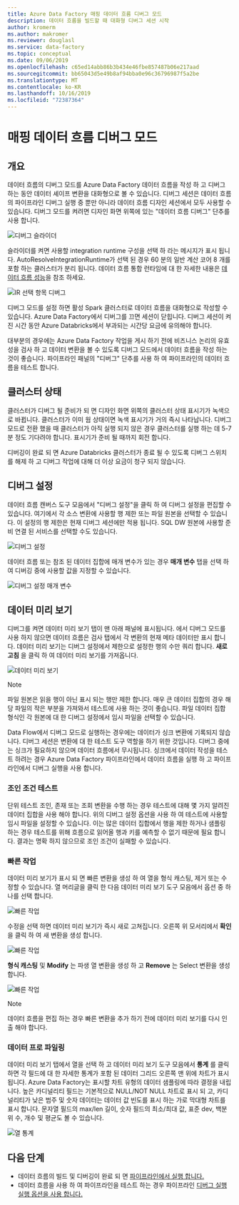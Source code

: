 ```yaml
---
title: Azure Data Factory 매핑 데이터 흐름 디버그 모드
description: 데이터 흐름을 빌드할 때 대화형 디버그 세션 시작
author: kromerm
ms.author: makromer
ms.reviewer: douglasl
ms.service: data-factory
ms.topic: conceptual
ms.date: 09/06/2019
ms.openlocfilehash: c65ed14abb86b3b434e46fbe857487b06e217aad
ms.sourcegitcommit: bb65043d5e49b8af94bba0e96c36796987f5a2be
ms.translationtype: MT
ms.contentlocale: ko-KR
ms.lasthandoff: 10/16/2019
ms.locfileid: "72387364"
---
```

# <a name="mapping-data-flow-debug-mode"></a>매핑 데이터 흐름 디버그 모드



## <a name="overview"></a>개요

데이터 흐름의 디버그 모드를 Azure Data Factory 데이터 흐름을 작성 하 고 디버그 하는 동안 데이터 셰이프 변환을 대화형으로 볼 수 있습니다. 디버그 세션은 데이터 흐름의 파이프라인 디버그 실행 중 뿐만 아니라 데이터 흐름 디자인 세션에서 모두 사용할 수 있습니다. 디버그 모드를 켜려면 디자인 화면 위쪽에 있는 "데이터 흐름 디버그" 단추를 사용 합니다.

![디버그 슬라이더](media/data-flow/debugbutton.png "디버그 슬라이더")

슬라이더를 켜면 사용할 integration runtime 구성을 선택 하 라는 메시지가 표시 됩니다. AutoResolveIntegrationRuntime가 선택 된 경우 60 분의 일반 계산 코어 8 개를 포함 하는 클러스터가 분리 됩니다. 데이터 흐름 통합 런타임에 대 한 자세한 내용은 [데이터 흐름 성능](concepts-data-flow-performance.md#increasing-compute-size-in-azure-integration-runtime)을 참조 하세요.

![IR 선택 항목 디버그](media/data-flow/debugbutton2.png "IR 선택 항목 디버그")

디버그 모드를 설정 하면 활성 Spark 클러스터로 데이터 흐름을 대화형으로 작성할 수 있습니다. Azure Data Factory에서 디버그를 끄면 세션이 닫힙니다. 디버그 세션이 켜진 시간 동안 Azure Databricks에서 부과되는 시간당 요금에 유의해야 합니다.

대부분의 경우에는 Azure Data Factory 작업을 게시 하기 전에 비즈니스 논리의 유효성을 검사 하 고 데이터 변환을 볼 수 있도록 디버그 모드에서 데이터 흐름을 작성 하는 것이 좋습니다. 파이프라인 패널의 "디버그" 단추를 사용 하 여 파이프라인의 데이터 흐름을 테스트 합니다.

## <a name="cluster-status"></a>클러스터 상태

클러스터가 디버그 될 준비가 되 면 디자인 화면 위쪽의 클러스터 상태 표시기가 녹색으로 바뀝니다. 클러스터가 이미 웜 상태이면 녹색 표시기가 거의 즉시 나타납니다. 디버그 모드로 전환 했을 때 클러스터가 아직 실행 되지 않은 경우 클러스터를 실행 하는 데 5-7 분 정도 기다려야 합니다. 표시기가 준비 될 때까지 회전 합니다.

디버깅이 완료 되 면 Azure Databricks 클러스터가 종료 될 수 있도록 디버그 스위치를 해제 하 고 디버그 작업에 대해 더 이상 요금이 청구 되지 않습니다.

## <a name="debug-settings"></a>디버그 설정

데이터 흐름 캔버스 도구 모음에서 "디버그 설정"을 클릭 하 여 디버그 설정을 편집할 수 있습니다. 여기에서 각 소스 변환에 사용할 행 제한 또는 파일 원본을 선택할 수 있습니다. 이 설정의 행 제한은 현재 디버그 세션에만 적용 됩니다. SQL DW 원본에 사용할 준비 연결 된 서비스를 선택할 수도 있습니다. 

![디버그 설정](media/data-flow/debug-settings.png "디버그 설정")

데이터 흐름 또는 참조 된 데이터 집합에 매개 변수가 있는 경우 **매개 변수** 탭을 선택 하 여 디버깅 중에 사용할 값을 지정할 수 있습니다.

![디버그 설정 매개 변수](media/data-flow/debug-settings2.png "디버그 설정 매개 변수")

## <a name="data-preview"></a>데이터 미리 보기

디버그를 켜면 데이터 미리 보기 탭이 맨 아래 패널에 표시됩니다. 에서 디버그 모드를 사용 하지 않으면 데이터 흐름은 검사 탭에서 각 변환의 현재 메타 데이터만 표시 합니다. 데이터 미리 보기는 디버그 설정에서 제한으로 설정한 행의 수만 쿼리 합니다. **새로 고침** 을 클릭 하 여 데이터 미리 보기를 가져옵니다.

![데이터 미리 보기](media/data-flow/datapreview.png "데이터 미리 보기")

> [!NOTE]
> 파일 원본은 읽을 행이 아닌 표시 되는 행만 제한 합니다. 매우 큰 데이터 집합의 경우 해당 파일의 작은 부분을 가져와서 테스트에 사용 하는 것이 좋습니다. 파일 데이터 집합 형식인 각 원본에 대 한 디버그 설정에서 임시 파일을 선택할 수 있습니다.

Data Flow에서 디버그 모드로 실행하는 경우에는 데이터가 싱크 변환에 기록되지 않습니다. 디버그 세션은 변환에 대 한 테스트 도구 역할을 하기 위한 것입니다. 디버그 중에는 싱크가 필요하지 않으며 데이터 흐름에서 무시됩니다. 싱크에서 데이터 작성을 테스트 하려는 경우 Azure Data Factory 파이프라인에서 데이터 흐름을 실행 하 고 파이프라인에서 디버그 실행을 사용 합니다.

### <a name="testing-join-conditions"></a>조인 조건 테스트

단위 테스트 조인, 존재 또는 조회 변환을 수행 하는 경우 테스트에 대해 몇 가지 알려진 데이터 집합을 사용 해야 합니다. 위의 디버그 설정 옵션을 사용 하 여 테스트에 사용할 임시 파일을 설정할 수 있습니다. 이는 많은 데이터 집합에서 행을 제한 하거나 샘플링 하는 경우 테스트를 위해 흐름으로 읽어올 행과 키를 예측할 수 없기 때문에 필요 합니다. 결과는 명확 하지 않으므로 조인 조건이 실패할 수 있습니다.

### <a name="quick-actions"></a>빠른 작업

데이터 미리 보기가 표시 되 면 빠른 변환을 생성 하 여 열을 형식 캐스팅, 제거 또는 수정할 수 있습니다. 열 머리글을 클릭 한 다음 데이터 미리 보기 도구 모음에서 옵션 중 하나를 선택 합니다.

![빠른 작업](media/data-flow/quick-actions1.png "빠른 작업")

수정을 선택 하면 데이터 미리 보기가 즉시 새로 고쳐집니다. 오른쪽 위 모서리에서 **확인** 을 클릭 하 여 새 변환을 생성 합니다.

![빠른 작업](media/data-flow/quick-actions2.png "빠른 작업")

**형식 캐스팅** 및 **Modify** 는 파생 열 변환을 생성 하 고 **Remove** 는 Select 변환을 생성 합니다.

![빠른 작업](media/data-flow/quick-actions3.png "빠른 작업")

> [!NOTE]
> 데이터 흐름을 편집 하는 경우 빠른 변환을 추가 하기 전에 데이터 미리 보기를 다시 인출 해야 합니다.

### <a name="data-profiling"></a>데이터 프로 파일링

데이터 미리 보기 탭에서 열을 선택 하 고 데이터 미리 보기 도구 모음에서 **통계** 를 클릭 하면 각 필드에 대 한 자세한 통계가 포함 된 데이터 그리드 오른쪽 맨 위에 차트가 표시 됩니다. Azure Data Factory는 표시할 차트 유형의 데이터 샘플링에 따라 결정을 내립니다. 높은 카디널리티 필드는 기본적으로 NULL/NOT NULL 차트로 표시 되 고, 카디널리티가 낮은 범주 및 숫자 데이터는 데이터 값 빈도를 표시 하는 가로 막대형 차트를 표시 합니다. 문자열 필드의 max/len 길이, 숫자 필드의 최소/최대 값, 표준 dev, 백분위 수, 개수 및 평균도 볼 수 있습니다.

![열 통계](media/data-flow/stats.png "열 통계")

## <a name="next-steps"></a>다음 단계

* 데이터 흐름의 빌드 및 디버깅이 완료 되 면 [파이프라인에서 실행 합니다.](control-flow-execute-data-flow-activity.md)
* 데이터 흐름을 사용 하 여 파이프라인을 테스트 하는 경우 파이프라인 [디버그 실행 실행 옵션을 사용 합니다.](iterative-development-debugging.md)
